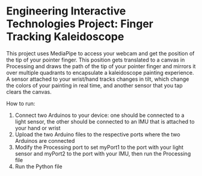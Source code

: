 # Engineering Interactive Technologies Project: Finger Tracking Kaleidoscope

This project uses MediaPipe to access your webcam and get the position of the tip of your pointer finger. This position gets translated to a canvas in Processing and draws the path of the tip of your pointer finger and mirrors it over multiple quadrants to encapsulate a kaleidoscope painting experience. A sensor attached to your wrist/hand tracks changes in tilt, which change the colors of your painting in real time, and another sensor that you tap clears the canvas.


How to run:
1. Connect two Arduinos to your device: one should be connected to a light sensor, the other should be connected to an IMU that is attached to your hand or wrist 
2. Upload the two Arduino files to the respective ports where the two Arduinos are connected
3. Modify the Processing port to set myPort1 to the port with your light sensor and myPort2 to the port with your IMU, then run the Processing file
4. Run the Python file

